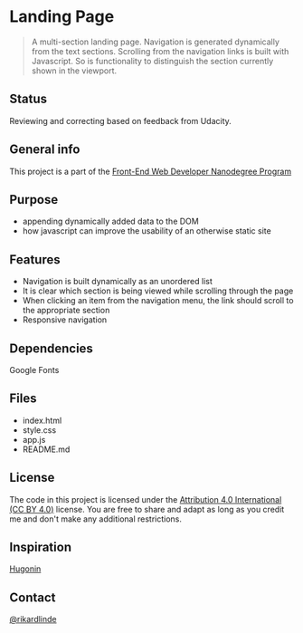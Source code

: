 # Landing Page

> A multi-section landing page. Navigation is generated dynamically from the text sections. Scrolling from the navigation links is built with Javascript. So is functionality to distinguish the section currently shown in the viewport.


## Status

Reviewing and correcting based on feedback from Udacity.


## General info

This project is a part of the [Front-End Web Developer Nanodegree Program](https://www.udacity.com/course/front-end-web-developer-nanodegree--nd0011)


## Purpose

* appending dynamically added data to the DOM
* how javascript can improve the usability of an otherwise static site


## Features

* Navigation is built dynamically as an unordered list
* It is clear which section is being viewed while scrolling through the page
* When clicking an item from the navigation menu, the link should scroll to the appropriate section
* Responsive navigation


## Dependencies

Google Fonts


## Files

* index.html
* style.css
* app.js
* README.md


## License

The code in this project is licensed under the [Attribution 4.0 International (CC BY 4.0)](https://creativecommons.org/licenses/by/4.0/) license. You are free to share and adapt as long as you credit me and don't make any additional restrictions.


## Inspiration

[Hugonin](https://github.com/hugonin/landing-page)


## Contact

[@rikardlinde](https://github.com/rikardlinde)

